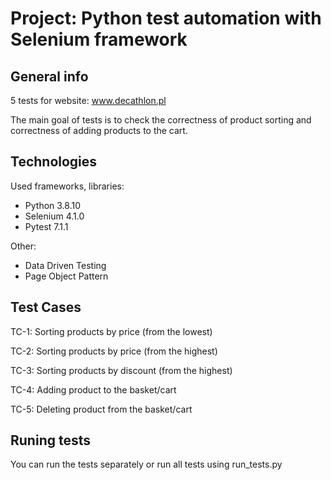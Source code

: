 # Project: Python test automation with Selenium framework

## General info
5 tests for website: www.decathlon.pl

The main goal of tests is to check the correctness of product sorting and correctness of adding products to the cart.

## Technologies
Used frameworks, libraries:
* Python 3.8.10
* Selenium 4.1.0
* Pytest 7.1.1

Other:
* Data Driven Testing
* Page Object Pattern

## Test Cases
TC-1: Sorting products by price (from the lowest)

TC-2: Sorting products by price (from the highest)

TC-3: Sorting products by discount (from the highest)

TC-4: Adding product to the basket/cart

TC-5: Deleting product from the basket/cart

## Runing tests
You can run the tests separately or run all tests using run_tests.py